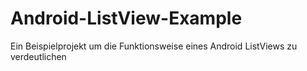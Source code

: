 # Android-ListView-Example
Ein Beispielprojekt um die Funktionsweise eines Android ListViews zu verdeutlichen
